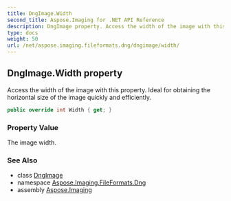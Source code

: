 ```yaml
---
title: DngImage.Width
second_title: Aspose.Imaging for .NET API Reference
description: DngImage property. Access the width of the image with this property. Ideal for obtaining the horizontal size of the image quickly and efficiently
type: docs
weight: 50
url: /net/aspose.imaging.fileformats.dng/dngimage/width/
---
```

## DngImage.Width property

Access the width of the image with this property. Ideal for obtaining the horizontal size of the image quickly and efficiently.

```csharp
public override int Width { get; }
```

### Property Value

The image width.

### See Also

* class [DngImage](../)
* namespace [Aspose.Imaging.FileFormats.Dng](../../dngimage/)
* assembly [Aspose.Imaging](../../../)


